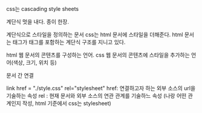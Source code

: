 css는 cascading style sheets

계단식
멋을 내다.
종이 한장.

계단식으로 스타일을 정의하는 문서
css는 html 문서에 스타일을 더해준다.
html 문서는 태그가 태그를 포함하는 계단식 구조를 지니고 있다.

html 웹 문서의 콘텐츠를 구성하는 언어.
css 웹 문서의 콘텐츠에 스타일을 추가하는 언어(색상, 크기, 위치 등)

문서 간 연결

link href = "./style.css" rel="stylesheet"
href: 연결하고자 하는 외부 소스의 url을 기술하는 속성
rel : 현재 문서와 외부 소스의 연관 관계를 기술하느 속성 (나랑 어떤 관계인지 작성, html 기준에서 css는 stylesheet)

